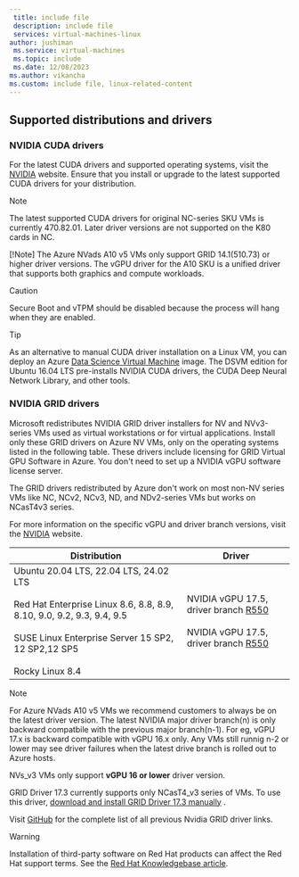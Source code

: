 ```yaml
---
 title: include file
 description: include file
 services: virtual-machines-linux
author: jushiman
 ms.service: virtual-machines
 ms.topic: include
 ms.date: 12/08/2023
ms.author: vikancha
ms.custom: include file, linux-related-content
---
```


## Supported distributions and drivers

### NVIDIA CUDA drivers

For the latest CUDA drivers and supported operating systems, visit the [NVIDIA](https://developer.nvidia.com/cuda-zone) website. Ensure that you install or upgrade to the latest supported CUDA drivers for your distribution. 

> [!NOTE]
> The latest supported CUDA drivers for original NC-series SKU VMs is currently 470.82.01. Later driver versions are not supported on the K80 cards in NC.
>
> [!Note]
>The Azure NVads A10 v5 VMs only support GRID 14.1(510.73) or higher driver versions. The vGPU driver for the A10 SKU is a unified driver that supports both graphics and compute workloads.

> [!CAUTION]
> Secure Boot and vTPM should be disabled because the process will hang when they are enabled.

> [!TIP]
> As an alternative to manual CUDA driver installation on a Linux VM, you can deploy an Azure [Data Science Virtual Machine](/azure/machine-learning/data-science-virtual-machine/overview) image. The DSVM edition for Ubuntu 16.04 LTS pre-installs NVIDIA CUDA drivers, the CUDA Deep Neural Network Library, and other tools.


### NVIDIA GRID drivers

Microsoft redistributes NVIDIA GRID driver installers for NV and NVv3-series VMs used as virtual workstations or for virtual applications. Install only these GRID drivers on Azure NV VMs, only on the operating systems listed in the following table. These drivers include licensing for GRID Virtual GPU Software in Azure. You don't need to set up a NVIDIA vGPU software license server.

The GRID drivers redistributed by Azure don't work on most non-NV series VMs like NC, NCv2, NCv3, ND, and NDv2-series VMs but works on NCasT4v3 series.

For more information on the specific vGPU and driver branch versions, visit the [NVIDIA](https://docs.nvidia.com/grid/) website.

|Distribution|Driver|
| --- | -- |
|Ubuntu 20.04 LTS, 22.04 LTS, 24.02 LTS<br/><br/>Red Hat Enterprise Linux 8.6, 8.8, 8.9, 8.10, 9.0, 9.2, 9.3, 9.4, 9.5<br/><br/>SUSE Linux Enterprise Server 15 SP2, 12 SP2,12 SP5<br/><br/>Rocky Linux 8.4| NVIDIA vGPU 17.5, driver branch [R550](https://download.microsoft.com/download/c/3/4/c3484f19-fe76-4495-a65d-a5222ead9517/NVIDIA-Linux-x86_64-550.144.03-grid-azure.run) <br/><br/> NVIDIA vGPU 17.5, driver branch [R550](https://download.microsoft.com/download/c/3/4/c3484f19-fe76-4495-a65d-a5222ead9517/NVIDIA-Linux-x86_64-550.144.03-grid-azure.run)

> [!Note]
>For Azure NVads A10 v5 VMs we recommend customers to always be on the latest driver version. The latest NVIDIA major driver branch(n) is only backward compatbile with the previous major branch(n-1). For eg, vGPU 17.x is backward compatible with vGPU 16.x only. Any VMs still runnig n-2 or lower may see driver failures when the latest drive branch is rolled out to Azure hosts.
>>
>NVs_v3 VMs only support **vGPU 16 or lower** driver version.
>>
> GRID Driver 17.3 currently supports only NCasT4_v3 series of VMs. To use this driver, [download and install GRID Driver 17.3 manually](https://download.microsoft.com/download/7/e/c/7ec792c9-3654-4f78-b1a0-41a48e10ca6d/NVIDIA-Linux-x86_64-550.127.05-grid-azure.run) . 

Visit [GitHub](https://raw.githubusercontent.com/Azure/azhpc-extensions/refs/heads/master/NvidiaGPU/Nvidia-GPU-Linux-Resources.json) for the complete list of all previous Nvidia GRID driver links.

> [!WARNING] 
> Installation of third-party software on Red Hat products can affect the Red Hat support terms. See the [Red Hat Knowledgebase article](https://access.redhat.com/articles/1067).
>

